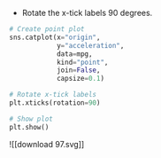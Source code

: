 - Rotate the x-tick labels 90 degrees.
```Python
# Create point plot
sns.catplot(x="origin", 
            y="acceleration", 
            data=mpg, 
            kind="point", 
            join=False, 
            capsize=0.1)

# Rotate x-tick labels
plt.xticks(rotation=90)

# Show plot
plt.show()
```
![[download 97.svg]]
